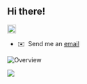 ## Hi there!

<p align="left"> <img src="https://komarev.com/ghpvc/?username=sanj6y&label=Profile%20views&color=0e75b6&style=flat" alt="khosraw" style="height: 20px; width: auto;"/> </p>

- ✉️&nbsp; Send me an [email](mailto:sanjay.chandrasekar@gmail.com)

![Overview](https://github-readme-stats.vercel.app/api?username=sanj6y&count_private=true&theme=github_dark&hide_border=true)

![](https://github-readme-streak-stats.herokuapp.com/?user=sanj6y&theme=highcontrast&hide_border=true)<br/>
